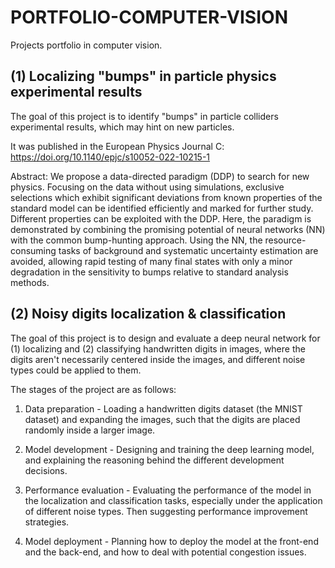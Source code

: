 # PORTFOLIO-COMPUTER-VISION
Projects portfolio in computer vision.

## (1) Localizing "bumps" in particle physics experimental results
The goal of this project is to identify "bumps" in particle colliders experimental results, which may hint on new particles.

It was published in the European Physics Journal C: https://doi.org/10.1140/epjc/s10052-022-10215-1

Abstract: We propose a data-directed paradigm (DDP) to search for new physics. Focusing on the data without using simulations, exclusive selections which exhibit significant deviations from known properties of the standard model can be identified efficiently and marked for further study. Different properties can be exploited with the DDP. Here, the paradigm is demonstrated by combining the promising potential of neural networks (NN) with the common bump-hunting approach. Using the NN, the resource-consuming tasks of background and systematic uncertainty estimation are avoided, allowing rapid testing of many final states with only a minor degradation in the sensitivity to bumps relative to standard analysis methods.

## (2) Noisy digits localization & classification
The goal of this project is to design and evaluate a deep neural network for (1) localizing and (2) classifying handwritten digits in images, where the digits aren't necessarily centered inside the images, and different noise types could be applied to them.

The stages of the project are as follows:

1) Data preparation - Loading a handwritten digits dataset (the MNIST dataset) and expanding the images, such that the digits are placed randomly inside a larger image.

2) Model development - Designing and training the deep learning model, and explaining the reasoning behind the different development decisions.

3) Performance evaluation - Evaluating the performance of the model in the localization and classification tasks, especially under the application of different noise types. Then suggesting performance improvement strategies.

4) Model deployment - Planning how to deploy the model at the front-end and the back-end, and how to deal with potential congestion issues.
